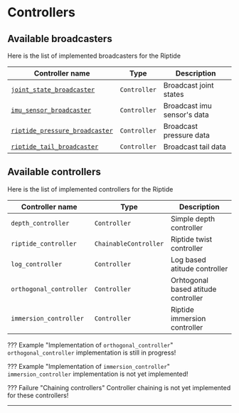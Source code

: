 # Controllers

## Available broadcasters

Here is the list of implemented broadcasters for the Riptide

| Controller name                                                                  | Type         | Description                 |
|----------------------------------------------------------------------------------|--------------|-----------------------------|
| [`joint_state_broadcaster`](./broadcasters/joint_state_broadcaster.md)           | `Controller` | Broadcast joint states      |
| [`imu_sensor_broadcaster`](./broadcasters/imu_sensor_broadcaster.md)             | `Controller` | Broadcast imu sensor's data |
| [`riptide_pressure_broadcaster`](./broadcasters/riptide_pressure_broadcaster.md) | `Controller` | Broadcast pressure data     |
| [`riptide_tail_broadcaster`](./broadcasters/riptide_tail_broadcaster.md)         | `Controller` | Broadcast tail data         |

## Available controllers

Here is the list of implemented controllers for the Riptide

| Controller name          | Type                  | Description                         |
| ------------------------ | --------------------- |------------------------------------ |
| `depth_controller`       | `Controller`          | Simple depth controller             |
| `riptide_controller`     | `ChainableController` | Riptide twist controller            |
| `log_controller`         | `Controller`          | Log based atitude controller        |
| `orthogonal_controller`  | `Controller`          | Orhtogonal based atitude controller |
| `immersion_controller`   | `Controller`          | Riptide immersion controller        |


??? Example "Implementation of `orthogonal_controller`"
    `orthogonal_controller` implementation is still in progress!

??? Example "Implementation of `immersion_controller`"
    `immersion_controller` implementation is not yet implemented!

??? Failure "Chaining controllers"
    Controller chaining is not yet implemented for these controllers!

---
